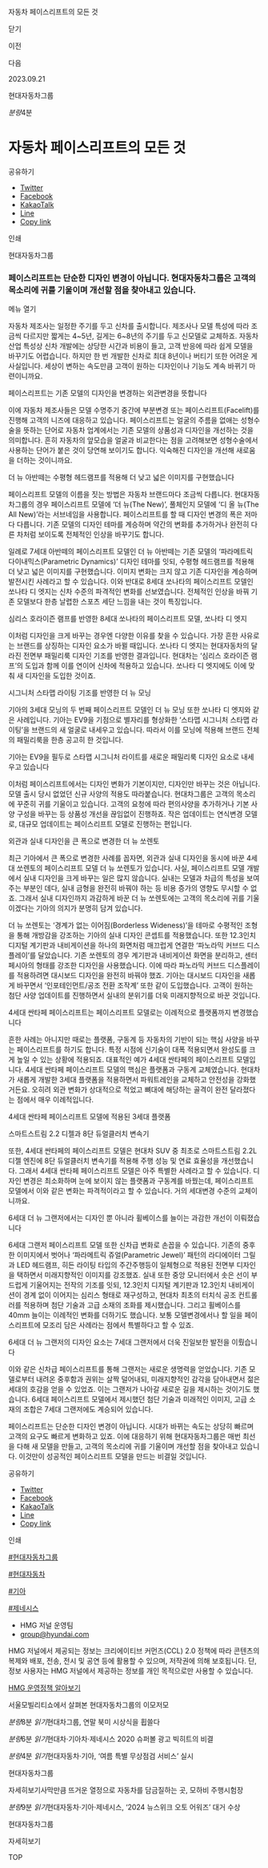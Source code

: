 자동차 페이스리프트의 모든 것






닫기

이전

다음

2023.09.21

현대자동차그룹


*분량*4분

# 자동차 페이스리프트의 모든 것

공유하기

* [Twitter](# "새창으로 열림")
* [Facebook](# "새창으로 열림")
* [KakaoTalk](# "새창으로 열림")
* [Line](# "새창으로 열림")
* [Copy link](#)

인쇄

현대자동차그룹



### 페이스리프트는 단순한 디자인 변경이 아닙니다. 현대자동차그룹은 고객의 목소리에 귀를 기울이며 개선할 점을 찾아내고 있습니다.

메뉴 열기




자동차 제조사는 일정한 주기를 두고 신차를 출시합니다. 제조사나 모델 특성에 따라 조금씩 다르지만 짧게는 4~5년, 길게는 6~8년의 주기를 두고 신모델로 교체하죠. 자동차 산업 특성상 신차 개발에는 상당한 시간과 비용이 들고, 고객 반응에 따라 쉽게 모델을 바꾸기도 어렵습니다. 하지만 한 번 개발한 신차로 최대 8년이나 버티기 또한 어려운 게 사실입니다. 세상이 변하는 속도만큼 고객이 원하는 디자인이나 기능도 계속 바뀌기 마련이니까요.

페이스리프트는 기존 모델의 디자인을 변경하는 외관변경을 뜻합니다

이에 자동차 제조사들은 모델 수명주기 중간에 부분변경 또는 페이스리프트(Facelift)를 진행해 고객의 니즈에 대응하고 있습니다. 페이스리프트는 얼굴의 주름을 없애는 성형수술을 뜻하는 단어로 자동차 업계에서는 기존 모델의 상품성과 디자인을 개선하는 것을 의미합니다. 흔히 자동차의 앞모습을 얼굴과 비교한다는 점을 고려해보면 성형수술에서 사용하는 단어가 붙은 것이 당연해 보이기도 합니다. 익숙해진 디자인을 개선해 새로움을 더하는 것이니까요.

더 뉴 아반떼는 수평형 헤드램프를 적용해 더 낮고 넓은 이미지를 구현했습니다

페이스리프트 모델의 이름을 짓는 방법은 자동차 브랜드마다 조금씩 다릅니다. 현대자동차그룹의 경우 페이스리프트 모델에 ‘더 뉴(The New)’, 풀체인지 모델에 ‘디 올 뉴(The All New)’라는 서브네임을 사용합니다. 페이스리프트를 할 때 디자인 변경의 폭은 저마다 다릅니다. 기존 모델의 디자인 테마를 계승하며 약간의 변화를 추가하거나 완전히 다른 차처럼 보이도록 전체적인 인상을 바꾸기도 합니다.

일례로 7세대 아반떼의 페이스리프트 모델인 더 뉴 아반떼는 기존 모델의 ‘파라메트릭 다이내믹스(Parametric Dynamics)’ 디자인 테마를 잇되, 수평형 헤드램프를 적용해 더 낮고 넓은 이미지를 구현했습니다. 이미지 변화는 크지 않고 기존 디자인을 계승하며 발전시킨 사례라고 할 수 있습니다. 이와 반대로 8세대 쏘나타의 페이스리프트 모델인 쏘나타 디 엣지는 신차 수준의 파격적인 변화를 선보였습니다. 전체적인 인상을 바꿔 기존 모델보다 한층 날렵한 스포츠 세단 느낌을 내는 것이 특징입니다.

심리스 호라이즌 램프를 반영한 8세대 쏘나타의 페이스리프트 모델, 쏘나타 디 엣지

이처럼 디자인을 크게 바꾸는 경우엔 다양한 이유를 찾을 수 있습니다. 가장 흔한 사유로는 브랜드를 상징하는 디자인 요소가 바뀔 때입니다. 쏘나타 디 엣지는 현대자동차의 달라진 전면부 패밀리룩 디자인 기조를 반영한 결과입니다. 현대차는 ‘심리스 호라이즌 램프’의 도입과 함께 이를 연이어 신차에 적용하고 있습니다. 쏘나타 디 엣지에도 이에 맞춰 새 디자인을 도입한 것이죠.

시그니처 스타맵 라이팅 기조를 반영한 더 뉴 모닝

기아의 3세대 모닝의 두 번째 페이스리프트 모델인 더 뉴 모닝 또한 쏘나타 디 엣지와 같은 사례입니다. 기아는 EV9을 기점으로 별자리를 형상화한 ‘스타맵 시그니처 스타맵 라이팅’을 브랜드의 새 얼굴로 내세우고 있습니다. 따라서 이를 모닝에 적용해 브랜드 전체의 패밀리룩을 한층 공고히 한 것입니다.

기아는 EV9을 필두로 스타맵 시그니처 라이트를 새로운 패밀리룩 디자인 요소로 내세우고 있습니다

이처럼 페이스리프트에서는 디자인 변화가 기본이지만, 디자인만 바꾸는 것은 아닙니다. 모델 출시 당시 없었던 신규 사양의 적용도 따라붙습니다. 현대차그룹은 고객의 목소리에 꾸준히 귀를 기울이고 있습니다. 고객의 요청에 따라 편의사양을 추가하거나 기본 사양 구성을 바꾸는 등 상품성 개선을 끊임없이 진행하죠. 작은 업데이트는 연식변경 모델로, 대규모 업데이트는 페이스리프트 모델로 진행하는 편입니다.

외관과 실내 디자인을 큰 폭으로 변경한 더 뉴 쏘렌토

최근 기아에서 큰 폭으로 변경한 사례를 꼽자면, 외관과 실내 디자인을 동시에 바꾼 4세대 쏘렌토의 페이스리프트 모델 더 뉴 쏘렌토가 있습니다. 사실, 페이스리프트 모델 개발에서 실내 디자인을 크게 바꾸는 일은 많지 않습니다. 실내는 모델과 차급의 특성을 보여주는 부분인 데다, 실내 금형을 완전히 바꿔야 하는 등 비용 증가의 영향도 무시할 수 없죠. 그래서 실내 디자인까지 과감하게 바꾼 더 뉴 쏘렌토에는 고객의 목소리에 귀를 기울이겠다는 기아의 의지가 분명히 담겨 있습니다.

더 뉴 쏘렌토는 ‘경계가 없는 이어짐(Borderless Wideness)’을 테마로 수평적인 조형을 통해 개방감을 강조하는 기아의 실내 디자인 콘셉트를 적용했습니다. 또한 12.3인치 디지털 계기판과 내비게이션을 하나의 화면처럼 매끄럽게 연결한 ‘파노라믹 커브드 디스플레이’를 달았습니다. 기존 쏘렌토의 경우 계기판과 내비게이션 화면을 분리하고, 센터페시아의 형태를 강조한 디자인을 사용했습니다. 이에 따라 파노라믹 커브드 디스플레이를 적용하려면 대시보드 디자인을 완전히 바꿔야 했죠. 기아는 대시보드 디자인을 새롭게 바꾸면서 ‘인포테인먼트/공조 전환 조작계’ 또한 같이 도입했습니다. 고객이 원하는 첨단 사양 업데이트를 진행하면서 실내의 분위기를 더욱 미래지향적으로 바꾼 것입니다.

4세대 싼타페 페이스리프트는 페이스리프트 모델로는 이례적으로 플랫폼까지 변경했습니다

흔한 사례는 아니지만 때로는 플랫폼, 구동계 등 자동차의 기반이 되는 핵심 사양을 바꾸는 페이스리프트를 하기도 합니다. 특정 시점에 신기술이 대폭 적용되면서 완성도를 크게 높일 수 있는 상황에 적용되죠. 대표적인 예가 4세대 싼타페의 페이스리프트 모델입니다. 4세대 싼타페 페이스리프트 모델의 핵심은 플랫폼과 구동계 교체였습니다. 현대차가 새롭게 개발한 3세대 플랫폼을 적용하면서 파워트레인을 교체하고 안전성을 강화했거든요. 오히려 외관 변화가 상대적으로 적었고 뼈대에 해당하는 골격이 완전 달라졌다는 점에서 매우 이례적입니다.

4세대 싼타페 페이스리프트 모델에 적용된 3세대 플랫폼

스마트스트림 2.2 디젤과 8단 듀얼클러치 변속기

또한, 4세대 싼타페의 페이스리프트 모델은 현대차 SUV 중 최초로 스마트스트림 2.2L 디젤 엔진에 8단 듀얼클러치 변속기를 적용해 주행 성능 및 연료 효율성을 개선했습니다. 그래서 4세대 싼타페 페이스리프트 모델은 아주 특별한 사례라고 할 수 있습니다. 디자인 변경은 최소화하며 눈에 보이지 않는 플랫폼과 구동계를 바꿨는데, 페이스리프트 모델에서 이와 같은 변화는 파격적이라고 할 수 있습니다. 거의 세대변경 수준의 교체이니까요.

6세대 더 뉴 그랜저에서는 디자인 뿐 아니라 휠베이스를 늘이는 과감한 개선이 이뤄졌습니다

6세대 그랜저 페이스리프트 모델 또한 신차급 변화로 손꼽을 수 있습니다. 기존의 중후한 이미지에서 벗어나 ‘파라메트릭 쥬얼(Parametric Jewel)’ 패턴의 라디에이터 그릴과 LED 헤드램프, 히든 라이팅 타입의 주간주행등이 일체형으로 적용된 전면부 디자인을 택하면서 미래지향적인 이미지를 강조했죠. 실내 또한 중앙 모니터에서 솟은 선이 부드럽게 기울어지는 전작의 기조를 잇되, 12.3인치 디지털 계기판과 12.3인치 내비게이션이 경계 없이 이어지는 심리스 형태로 재구성하고, 현대차 최초의 터치식 공조 컨트롤러를 적용하며 첨단 기술과 고급 소재의 조화를 제시했습니다. 그리고 휠베이스를 40mm 늘이는 이례적인 변화를 더하기도 했습니다. 보통 모델변경에서나 할 일을 페이스리프트에 모조리 담은 사례라는 점에서 특별하다고 할 수 있죠.

6세대 더 뉴 그랜저의 디자인 요소는 7세대 그랜저에서 더욱 진일보한 발전을 이뤘습니다

이와 같은 신차급 페이스리프트를 통해 그랜저는 새로운 생명력을 얻었습니다. 기존 모델로부터 내려온 중후함과 권위는 살짝 덜어내되, 미래지향적인 감각을 담아내면서 젊은 세대의 호감을 얻을 수 있었죠. 이는 그랜저가 나아갈 새로운 길을 제시하는 것이기도 했습니다. 6세대 페이스리프트 모델에서 제시했던 첨단 기술과 미래적인 이미지, 고급 소재의 조합은 7세대 그랜저에도 계승되어 있습니다.

페이스리프트는 단순한 디자인 변경이 아닙니다. 시대가 바뀌는 속도는 상당히 빠르며 고객의 요구도 빠르게 변화하고 있죠. 이에 대응하기 위해 현대자동차그룹은 매번 최선을 다해 새 모델을 만들고, 고객의 목소리에 귀를 기울이며 개선할 점을 찾아내고 있습니다. 이것만이 성공적인 페이스리프트 모델을 만드는 비결일 것입니다.



공유하기

* [Twitter](# "새창으로 열림")
* [Facebook](# "새창으로 열림")
* [KakaoTalk](# "새창으로 열림")
* [Line](# "새창으로 열림")
* [Copy link](#)

인쇄

[#현대자동차그룹](/tag/727)

[#현대자동차](/tag/722)

[#기아](/tag/723)

[#제네시스](/tag/748)



* HMG 저널 운영팀
* [group@hyundai.com](mailto:group@hyundai.com)

HMG 저널에서 제공되는 정보는 크리에이티브 커먼즈(CCL) 2.0 정책에 따라 콘텐츠의 복제와 배포, 전송, 전시 및 공연 등에 활용할 수 있으며, 저작권에 의해 보호됩니다.
단, 정보 사용자는 HMG 저널에서 제공하는 정보를 개인 목적으로만 사용할 수 있습니다.

[HMG 운영정책 알아보기](/footer/operationRegist)

서울모빌리티쇼에서 살펴본 현대자동차그룹의 이모저모

*분량*8분 *읽기*현대차그룹, 연말 북미 시상식을 휩쓸다

*분량*6분 *읽기*현대차·기아차·제네시스 2020 슈퍼볼 광고 빅히트의 비결

*분량*4분 *읽기*현대자동차·기아, ‘여름 특별 무상점검 서비스’ 실시

현대자동차그룹

 자세히보기사막만큼 뜨거운 열정으로 자동차를 담금질하는 곳, 모하비 주행시험장

*분량*9분 *읽기*현대자동차·기아·제네시스, ‘2024 뉴스위크 오토 어워즈’ 대거 수상

현대자동차그룹

 자세히보기

TOP